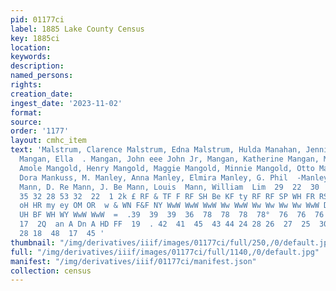 ```yaml
---
pid: 01177ci
label: 1885 Lake County Census
key: 1885ci
location: 
keywords: 
description: 
named_persons: 
rights: 
creation_date: 
ingest_date: '2023-11-02'
format: 
source: 
order: '1177'
layout: cmhc_item
text: 'Malstrum, Clarence Malstrum, Edna Malstrum, Hulda Manahan, Jennie Mangan, C,
  Mangan, Ella  . Mangan, John eee John Jr, Mangan, Katherine Mangan, Mary. Mangold,
  Amole Mangold, Henry Mangold, Maggie Mangold, Minnie Mangold, Otto Mankon, J, Mankuss,
  Dora Mankuss, M. Manley, Anna Manley, Elmira Manley, G. Phil  -Manley, John     ‘
  Mann, D. Re Mann, J. Be Mann, Louis  Mann, William  Lim  29  22  30  23  29  24  37  35  31  24  31.  28  26  37
  35 32 28 53 32  22  1 2k £ RF & TF F RF SH Be KF ty RF RF SP WH FR RS He te RF EF
  oH HR my ey OM OR  w & WN F&F NY WwW WwW WwW Ww WwW Ww Ww Ww Ww WwW DH UH Uw wm
  UH BF WH WY WwW WwW  =  .39  39  39  36  78  78  78  78°  76  76  76  74  74 74  11  17  21  83
  17  2Q  an A Dn A HD FF  19  . 42  41  45  43 44 24 28 26  27  25  30  14  (13  16
  28 18  48  17  45 '
thumbnail: "/img/derivatives/iiif/images/01177ci/full/250,/0/default.jpg"
full: "/img/derivatives/iiif/images/01177ci/full/1140,/0/default.jpg"
manifest: "/img/derivatives/iiif/01177ci/manifest.json"
collection: census
---
```

